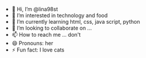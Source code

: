 - 👋 Hi, I’m @lina98st
- 👀 I’m interested in technology and food
- 🌱 I’m currently learning html, css, java script, python
- 💞️ I’m looking to collaborate on ...
- 📫 How to reach me ... don't
- 😄 Pronouns: her
- ⚡ Fun fact: I love cats

<!---
lina98st/lina98st is a ✨ special ✨ repository because its `README.md` (this file) appears on your GitHub profile.
You can click the Preview link to take a look at your changes.
--->
